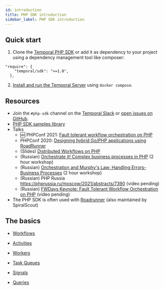 ```yaml
---
id: introduction
title: PHP SDK introduction
sidebar_label: PHP SDK introduction
---
```


## Quick start

1. Clone the [Temporal PHP SDK](https://github.com/temporalio/sdk-php) or add it as dependency to your project using a dependency management tool like composer:

```composer
"require": {
    "temporal/sdk": ">=1.0",
  },
```

2. [Install and run the Temporal Server](/docs/server/quick-install) using `docker compose`.

## Resources

- Join the `#php-sdk` channel on the [Temporal Slack](https://temporal.io/slack) or [open issues on GitHub](https://github.com/temporalio/sdk-php/issues?q=is%3Aissue+is%3Aopen+sort%3Aupdated-desc).
- [PHP SDK samples library](/docs/samples-library/#php)
- Talks
  - 🆕 PHPConf 2021: [Fault tolerant workflow orchestration on PHP](https://www.youtube.com/watch?v=pdxHkIqX62A)
  - PHPConf 2020: [Designing hybrid Go/PHP applications using RoadRunner](https://www.youtube.com/watch?v=mj6d-IGzSYE)
  - (Slides) [Distributed Workflows on PHP](https://docs.google.com/presentation/d/1NBZlnJFCc-PgYxQk0_YYxUTmfKgzUf6Z-XHXfPETLac/edit?usp=sharing)
  - (Russian) [Orchestrate it! Complex business processes in PHP](https://www.youtube.com/watch?v=upL8o-OXYEc) (2 hour workshop)
  - (Russian) [Orchestration and Murphy's Law: Handling Errors-Business Processes](https://www.youtube.com/watch?v=0NCMEaFMj_M) (2 hour workshop)
  - (Russian) PHP Russia https://phprussia.ru/moscow/2021/abstracts/7390 (video pending)
  - (Russian) [FWDays Keynote: Fault Tolerant Workflow Orchestration on PHP](https://fwdays.com/en/event/php-fwdays-2021/review/fault-tolerant-workflow-orchestration-on-php) (video pending)
- The PHP SDK is often used with [Roadrunner](https://roadrunner.dev/) (also maintained by SpiralScout)

## The basics

- [Workflows](/docs/php/workflows)

- [Activities](/docs/php/activities)

- [Workers](/docs/php/workers)

- [Task Queues](/docs/php/task-queues)

- [Signals](/docs/php/signals)

- [Queries](/docs/php/queries)
